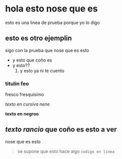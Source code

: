 # hola esto nose que es
esto es una linea de prueba porque yo lo digo
## esto es otro ejemplin
sigo con la prueba que nose que es esto
- y esto que coño es
- y esto??
  1. y esto ya ni te cuento
### titulin feo
fresco fresquisimo

*texto en cursiva nene*

**texto en negroo**

***texto rancio***
que coño es esto a ver 
---
nose que es esto
> se supone que esto hace algo 
`codigo en linea`
